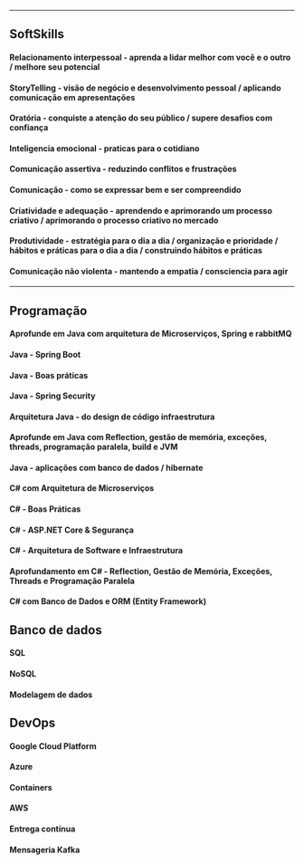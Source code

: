 ___

## SoftSkills
#### Relacionamento interpessoal - aprenda a lidar melhor com você e o outro / melhore seu potencial

#### StoryTelling - visão de negócio e desenvolvimento pessoal / aplicando comunicação em apresentações

#### Oratória - conquiste a atenção do seu público / supere desafios com confiança 

#### Inteligencia emocional - praticas para o cotidiano

#### Comunicação assertiva - reduzindo conflitos e frustrações

#### Comunicação - como se expressar bem e ser compreendido

#### Criatividade e adequação - aprendendo e aprimorando um processo criativo / aprimorando o processo criativo no mercado

#### Produtividade - estratégia para o dia a dia / organização e prioridade / hábitos e práticas para o dia a dia / construindo hábitos e práticas

#### Comunicação não violenta - mantendo a empatia / consciencia para agir
___

## Programação

#### Aprofunde em Java com arquitetura de Microserviços, Spring e rabbitMQ

#### Java - Spring Boot

#### Java - Boas práticas

#### Java - Spring Security

#### Arquitetura Java - do design de código infraestrutura

#### Aprofunde em Java com Reflection, gestão de memória, exceções, threads, programação paralela, build e JVM

#### Java - aplicações com banco de dados / hibernate

#### C# com Arquitetura de Microserviços

#### C# - Boas Práticas

#### C# - ASP.NET Core & Segurança

#### C# - Arquitetura de Software e Infraestrutura

#### Aprofundamento em C# - Reflection, Gestão de Memória, Exceções, Threads e Programação Paralela

#### C# com Banco de Dados e ORM (Entity Framework)

## Banco de dados

#### SQL

#### NoSQL

#### Modelagem de dados

## DevOps

#### Google Cloud Platform

#### Azure

#### Containers

#### AWS

#### Entrega contínua

#### Mensageria Kafka
